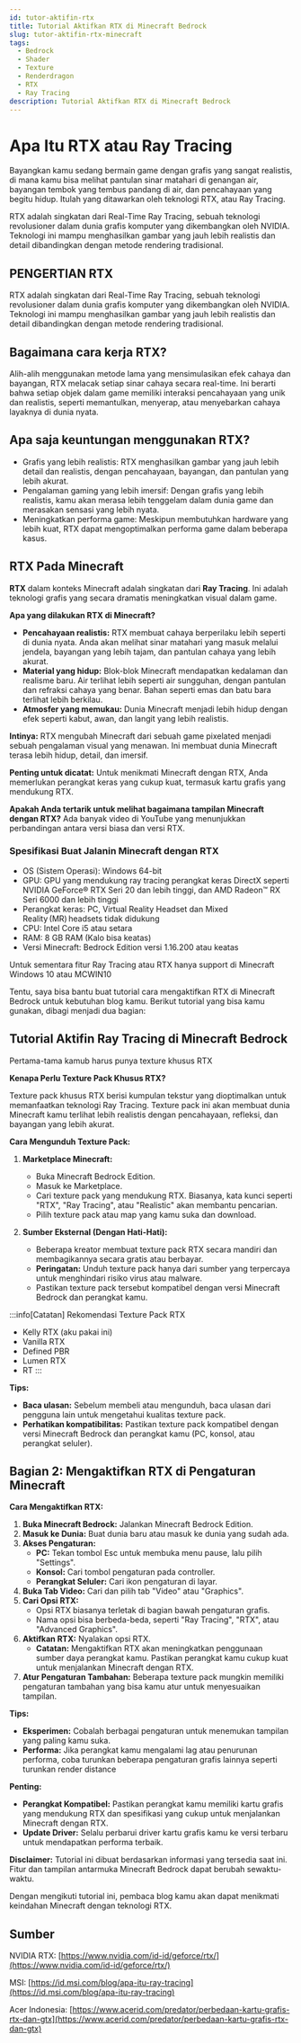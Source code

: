 ```yaml
---
id: tutor-aktifin-rtx
title: Tutorial Aktifkan RTX di Minecraft Bedrock
slug: tutor-aktifin-rtx-minecraft
tags:
  - Bedrock
  - Shader
  - Texture
  - Renderdragon
  - RTX
  - Ray Tracing
description: Tutorial Aktifkan RTX di Minecraft Bedrock
---
```


# Apa Itu RTX atau Ray Tracing

Bayangkan kamu sedang bermain game dengan grafis yang sangat realistis, di mana kamu bisa melihat pantulan sinar matahari di genangan air, bayangan tembok yang tembus pandang di air, dan pencahayaan yang begitu hidup. Itulah yang ditawarkan oleh teknologi RTX, atau Ray Tracing.

RTX adalah singkatan dari Real-Time Ray Tracing, sebuah teknologi revolusioner dalam dunia grafis komputer yang dikembangkan oleh NVIDIA. Teknologi ini mampu menghasilkan gambar yang jauh lebih realistis dan detail dibandingkan dengan metode rendering tradisional.

## PENGERTIAN RTX
RTX adalah singkatan dari Real-Time Ray Tracing, sebuah teknologi revolusioner dalam dunia grafis komputer yang dikembangkan oleh NVIDIA. Teknologi ini mampu menghasilkan gambar yang jauh lebih realistis dan detail dibandingkan dengan metode rendering tradisional.

## Bagaimana cara kerja RTX?

Alih-alih menggunakan metode lama yang mensimulasikan efek cahaya dan bayangan, RTX melacak setiap sinar cahaya secara real-time. Ini berarti bahwa setiap objek dalam game memiliki interaksi pencahayaan yang unik dan realistis, seperti memantulkan, menyerap, atau menyebarkan cahaya layaknya di dunia nyata.

## Apa saja keuntungan menggunakan RTX?

- Grafis yang lebih realistis: RTX menghasilkan gambar yang jauh lebih detail dan realistis, dengan pencahayaan, bayangan, dan pantulan yang lebih akurat.
- Pengalaman gaming yang lebih imersif: Dengan grafis yang lebih realistis, kamu akan merasa lebih tenggelam dalam dunia game dan merasakan sensasi yang lebih nyata.
- Meningkatkan performa game: Meskipun membutuhkan hardware yang lebih kuat, RTX dapat mengoptimalkan performa game dalam beberapa kasus.

## RTX Pada Minecraft

**RTX** dalam konteks Minecraft adalah singkatan dari **Ray Tracing**. Ini adalah teknologi grafis yang secara dramatis meningkatkan visual dalam game.

**Apa yang dilakukan RTX di Minecraft?**

* **Pencahayaan realistis:** RTX membuat cahaya berperilaku lebih seperti di dunia nyata. Anda akan melihat sinar matahari yang masuk melalui jendela, bayangan yang lebih tajam, dan pantulan cahaya yang lebih akurat.
* **Material yang hidup:** Blok-blok Minecraft mendapatkan kedalaman dan realisme baru. Air terlihat lebih seperti air sungguhan, dengan pantulan dan refraksi cahaya yang benar. Bahan seperti emas dan batu bara terlihat lebih berkilau.
* **Atmosfer yang memukau:** Dunia Minecraft menjadi lebih hidup dengan efek seperti kabut, awan, dan langit yang lebih realistis.

**Intinya:** RTX mengubah Minecraft dari sebuah game pixelated menjadi sebuah pengalaman visual yang menawan. Ini membuat dunia Minecraft terasa lebih hidup, detail, dan imersif.

**Penting untuk dicatat:** Untuk menikmati Minecraft dengan RTX, Anda memerlukan perangkat keras yang cukup kuat, termasuk kartu grafis yang mendukung RTX.

**Apakah Anda tertarik untuk melihat bagaimana tampilan Minecraft dengan RTX?** Ada banyak video di YouTube yang menunjukkan perbandingan antara versi biasa dan versi RTX.

### Spesifikasi Buat Jalanin Minecraft dengan RTX

- OS (Sistem Operasi): Windows 64-bit
- GPU: GPU yang mendukung ray tracing perangkat keras DirectX seperti NVIDIA GeForce® RTX Seri 20 dan lebih tinggi, dan AMD Radeon™ RX Seri 6000 dan lebih tinggi 
- Perangkat keras: PC, Virtual Reality Headset dan Mixed Reality (MR) headsets tidak didukung  
- CPU: Intel Core i5 atau setara  
- RAM: 8 GB RAM (Kalo bisa keatas)   
- Versi Minecraft: Bedrock Edition versi 1.16.200 atau keatas

Untuk sementara fitur Ray Tracing atau RTX hanya support di Minecraft Windows 10 atau MCWIN10

Tentu, saya bisa bantu buat tutorial cara mengaktifkan RTX di Minecraft Bedrock untuk kebutuhan blog kamu. Berikut tutorial yang bisa kamu gunakan, dibagi menjadi dua bagian:

## Tutorial Aktifin Ray Tracing di Minecraft Bedrock

Pertama-tama kamub harus punya texture khusus RTX

**Kenapa Perlu Texture Pack Khusus RTX?**

Texture pack khusus RTX berisi kumpulan tekstur yang dioptimalkan untuk memanfaatkan teknologi Ray Tracing. Texture pack ini akan membuat dunia Minecraft kamu terlihat lebih realistis dengan pencahayaan, refleksi, dan bayangan yang lebih akurat.

**Cara Mengunduh Texture Pack:**

1. **Marketplace Minecraft:**
   * Buka Minecraft Bedrock Edition.
   * Masuk ke Marketplace.
   * Cari texture pack yang mendukung RTX. Biasanya, kata kunci seperti "RTX", "Ray Tracing", atau "Realistic" akan membantu pencarian.
   * Pilih texture pack atau map yang kamu suka dan download.

2. **Sumber Eksternal (Dengan Hati-Hati):**
   * Beberapa kreator membuat texture pack RTX secara mandiri dan membagikannya secara gratis atau berbayar.
   * **Peringatan:** Unduh texture pack hanya dari sumber yang terpercaya untuk menghindari risiko virus atau malware.
   * Pastikan texture pack tersebut kompatibel dengan versi Minecraft Bedrock dan perangkat kamu.

:::info[Catatan]
Rekomendasi Texture Pack RTX
- Kelly RTX (aku pakai ini)
- Vanilla RTX
- Defined PBR
- Lumen RTX
- RT
:::

**Tips:**

* **Baca ulasan:** Sebelum membeli atau mengunduh, baca ulasan dari pengguna lain untuk mengetahui kualitas texture pack.
* **Perhatikan kompatibilitas:** Pastikan texture pack kompatibel dengan versi Minecraft Bedrock dan perangkat kamu (PC, konsol, atau perangkat seluler).

## Bagian 2: Mengaktifkan RTX di Pengaturan Minecraft

**Cara Mengaktifkan RTX:**

1. **Buka Minecraft Bedrock:** Jalankan Minecraft Bedrock Edition.
2. **Masuk ke Dunia:** Buat dunia baru atau masuk ke dunia yang sudah ada.
3. **Akses Pengaturan:**
   * **PC:** Tekan tombol Esc untuk membuka menu pause, lalu pilih "Settings".
   * **Konsol:** Cari tombol pengaturan pada controller.
   * **Perangkat Seluler:** Cari ikon pengaturan di layar.
4. **Buka Tab Video:** Cari dan pilih tab "Video" atau "Graphics".
5. **Cari Opsi RTX:**
   * Opsi RTX biasanya terletak di bagian bawah pengaturan grafis.
   * Nama opsi bisa berbeda-beda, seperti "Ray Tracing", "RTX", atau "Advanced Graphics".
6. **Aktifkan RTX:** Nyalakan opsi RTX.
   * **Catatan:** Mengaktifkan RTX akan meningkatkan penggunaan sumber daya perangkat kamu. Pastikan perangkat kamu cukup kuat untuk menjalankan Minecraft dengan RTX.
7. **Atur Pengaturan Tambahan:** Beberapa texture pack mungkin memiliki pengaturan tambahan yang bisa kamu atur untuk menyesuaikan tampilan.

**Tips:**

* **Eksperimen:** Cobalah berbagai pengaturan untuk menemukan tampilan yang paling kamu suka.
* **Performa:** Jika perangkat kamu mengalami lag atau penurunan performa, coba turunkan beberapa pengaturan grafis lainnya seperti turunkan render distance

**Penting:**

* **Perangkat Kompatibel:** Pastikan perangkat kamu memiliki kartu grafis yang mendukung RTX dan spesifikasi yang cukup untuk menjalankan Minecraft dengan RTX.
* **Update Driver:** Selalu perbarui driver kartu grafis kamu ke versi terbaru untuk mendapatkan performa terbaik.

**Disclaimer:** Tutorial ini dibuat berdasarkan informasi yang tersedia saat ini. Fitur dan tampilan antarmuka Minecraft Bedrock dapat berubah sewaktu-waktu.

Dengan mengikuti tutorial ini, pembaca blog kamu akan dapat menikmati keindahan Minecraft dengan teknologi RTX.

## Sumber
NVIDIA RTX: [https://www.nvidia.com/id-id/geforce/rtx/](https://www.nvidia.com/id-id/geforce/rtx/)

MSI: [https://id.msi.com/blog/apa-itu-ray-tracing](https://id.msi.com/blog/apa-itu-ray-tracing)

Acer Indonesia: [https://www.acerid.com/predator/perbedaan-kartu-grafis-rtx-dan-gtx](https://www.acerid.com/predator/perbedaan-kartu-grafis-rtx-dan-gtx)